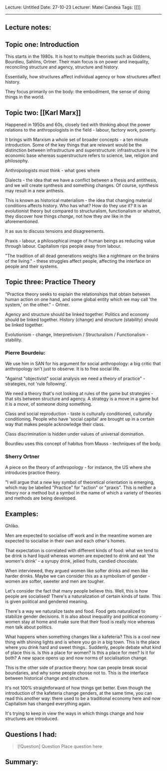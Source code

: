 Lecture: Untitled
Date: 27-10-23
Lecturer: Matei Candea
Tags: [[]]

---
## Lecture notes:

## Topic one: Introduction

This starts in the 1980s.
It is host to multiple theorists such as Giddens, Bourdieu, Sahlins, Ortner.
Their main focus is on power and inequality, reconciling structure and agency, structure and history.

Essentially, how structures affect individual agency or how structures affect history.

They focus primarily on the body: the embodiment, the sense of doing things in the world. 

## Topic two: [[Karl Marx]]

Happened in 1950s and 60s, closely tied with thinking about the power relations to the anthropologists in the field - labour, factory work, poverty.

It brings with Marxism a whole set of broader concepts - a ten minute introduction. Some of the key things that are relevant would be the distinction between infrastructure and superstructure: infrastructure is the economic base whereas superstructure refers to science, law, religion and philosophy.

Anthropologists must think - what goes where

Dialects - the idea that we have a conflict between a thesis and antithesis, and we will create synthesis and something changes.
Of course, synthesis may result in a new anthesis.

This is known as historical materialism - the idea that changing material conditions affects history. Who has what? How do they use it? It is an evolutionist theory but compared to structuralism, functionalism or whatnot, they discover how things *change*, not how they *are* like in the aforementioned.

It as sus to discuss tensions and disagreements. 

Praxis - labour, a philosophical image of human beings as reducing value through labour. Capitalism rips people away from labour.

"The tradition of all dead generations weighs like a nightmare on the brains of the living." - these struggles affect people, affecting the interface on people and their systems.

## Topic three: Practice Theory

"Practice theory seeks to explain the relationships that obtain between human action on one hand, and some global entity which we may call 'the system,' on the other." - Ortner.

Agency and structure should be linked together.
Politics and economy should be linked together.
History (change) and structure (stability) should be linked together.

Evolutionism - change, Interpretivism / Structuralism / Functionalism - stability.

### Pierre Bourdeiu:

We use him in SAN for his argument for social anthropology: a big critic that anthropology isn't just to observe. It is to free social life.

"Against "objectivist" social analysis we need a theory of practice" - strategies, not 'rule following'.

We need a theory that's not looking at rules of the game but strategies - that sits between structure and agency. A strategy is a move in a game but it is a *move*, of someone *doing* something.

Class and social reproduction - taste is culturally conditioned, culturally conditioning. People who have 'social capital' are brought up in a certain way that makes people acknowledge their class.

Class discrimination is hidden under values of universal domination.

Bourdieu uses this concept of habitus from Mauss - techniques of the body.

### Sherry Ortner

A piece on the theory of anthropology - for instance, the US where she introduces practice theory.

"I will argue that a new key symbol of theoretical orientation is emerging, which may be labelled "Practice" for "action" or "praxis". This is neither a theory nor a method but a symbol in the name of which a variety of theories and methods are being developed. 

## Examples:

Ghliko.

Men are expected to socialise off work and in the meantime women are expected to socialise in their own and each other's homes.

That expectation is correlated with different kinds of food: what we tend to be drink is hard liquid whereas women are expected to drink and eat 'the women's drink' - a syrupy drink, jellied fruits, candied chocolate.

When interviewed, they argued women like softer drinks and men like harder drinks. Maybe we can consider this as a symbolism of gender - women are softer, sweeter and men are tougher.

Let's consider the fact that many people believe this. Well, this is how people are socialised! There's a naturalization of certain kinds of taste. This is given political and gendered meaning.

There's a way we naturalize taste and food. Food gets naturalized to stabilize gender decisions. It is also about inequality and political economy - women stay at home and make sure that their food is really nice whereas men talk about politics.

What happens when something changes like a kafeteria? This is a cool new thing with shining lights and is where you go in a big town. This is the place where you drink hard and sweet things.. Suddenly, people debate what kind of place this is. Is this a place for women? Is this a place for men? Is it for both? A new space opens up and now norms of socialisation change.

This is the other side of practice theory: how can people break social boundaries, and why some people choose not to. This is the interface between historical change and structure.

It's not 100% straightforward of how things get better. Even though the introduction of the kafeteria change genders, at the same time, you can read this another way: there used to be a traditional economy here and now Capitalism has changed everything again.

It's trying to keep in view the ways in which things change and how structures are introduced.
## Questions I had:

> [!Question] Question
> Place question here


## Summary: